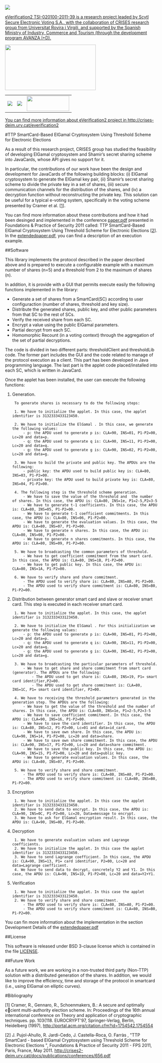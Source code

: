 <a href="http://crises-deim.urv.cat/everification2/" target="_blank"><img src="https://raw.github.com/CRISES-URV/eVerification-2/master/figures/logoeverification2.png" />

eVeriﬁcation2 TSI-020100-2011-39 is a research project leaded by Scytl Secure Electronic Voting S.A.,
with the collaboration of CRISES research group from Universitat Rovira i Virgili, and supported by 
the Spanish Ministry of Industry, Commerce and Tourism (through the development program AVANZA I+D).

<a href="https://www.planavanza.es" target="_blank"><img src="https://raw.github.com/CRISES-URV/eVerification-2/master/figures/logo_planAvanza2.png"  width="300" height="150">

<center><table border="0">
<tr><td><a href="http://www.scytl.es" target="_blank"><img src=https://raw.github.com/CRISES-URV/eVerification-2/master/figures/logoScytl.png border="0"></td>
<td><a href="http://www.urv.cat" target="_blank"><img src=https://raw.github.com/CRISES-URV/eVerification-2/master/figures/logoURV.png border="0"></td>
<td><a href="http://crises-deim.urv.cat" target="_blank"><img src=https://raw.github.com/CRISES-URV/eVerification-2/master/figures/logoCrises.png width="140" height="50" border="0"></td></tr>
</table></center>

You can find more information about eVerification2 project in http://crises-deim.urv.cat/everification2

#TTP SmartCard-Based ElGamal Cryptosystem Using Threshold Scheme for Electronic Elections

As a result of this research project, CRISES group has studied the feasibility of developing ElGamal 
cryptosystem and Shamir’s secret sharing scheme into JavaCards, whose API gives no support for it.

In particular, the contributions of our work have been the design and development for JavaCards of
the following building blocks: (i) ElGamal cryptosystem to generate the ElGamal key pair, (ii) Shamir’s 
secret sharing scheme to divide the private key in a set of shares, (iii) secure communication channels 
for the distribution of the shares, and (iv) a decryption function without reconstructing the private key. 
This solution can be useful for a typical e-voting system, speciﬁcally in the voting scheme presented by 
Cramer et al. [<a href="#ref1">1</a>].

You can find more information about these contributions and how it had been desinged and implemented in the 
conference <a href="https://raw.github.com/CRISES-URV/eVerification-2/master/paper.pdf">paper.pdf</a> presented in Foundations & Practice of Security 2011 called: TTP SmartCard-Based ElGamal 
Cryptosystem Using Threshold Scheme for Electronic Elections [<a href="#ref2">2</a>]. In the <a href="https://raw.github.com/CRISES-URV/eVerification-2/master/extendedpaper.pdf">extendedpaper.pdf</a>, you can find a 
description of an execution example.


##Software

This library implements the protocol described in the paper described above and is prepared to execute a 
configurable example with a maximum number of shares (n=5) and a threshold from 2 to the maximum of shares (n).

In addition, it is provide with a GUI that permits execute easily the following functions implemented in the library:
- Generate a set of shares from a SmartCard(SC) according to user configuraction (number of shares, threshold and key size).
- Distribute the generated shares, public key, and other public parameters from that SC to the rest of SCs.
- Verify the received share from each SC. 
- Encrypt a value using the public ElGamal parameters.
- Partial decrypt from each SC.
- Homomorphic Recount (in a voting context) through the aggregation of the set of partial decryptions.

The code is divided in two different parts: thresholdClient and thresholdLib code.
The former part includes the GUI and the code related to manage of the protocol execution as a client. This part has been developed
in Java programming language.
The last part is the applet code placed/installed into each SC, which is written in JavaCard.

<!--TODO: afegir figures esquemes-->

Once the applet has been installed, the user can execute the following functions:

1. Generation.
    		
		To generate shares is necessary to do the following steps:
		
		1. We have to initialize the applet. In this case, the applet identifier is 3132333433123450.
		
		2. We have to initialize the ElGamal . In this case, we generate the following values:
			- p: the APDU used to generate p is: CLA=90, INS=01, P1-P2=00, Lc=20 and data=p. 
			- q: the APDU used to generate q is: CLA=90, INS=11, P1-P2=00, Lc=20 and data=q. 
			- g: the APDU used to generate g is: CLA=90, INS=02, P1-P2=00, Lc=20 and data=g. 

		3. We have to build the private and public key. The APDUs are the following:
			- public key: the APDU used to build public key is: CLA=80, INS=03, P1-P2=00.
			- private key: the APDU used to build private key is: CLA=80, INS=04, P1-P2=00. 

		4. The following step is the threshold scheme generation.
			- We have to save the value of the threshold and  the number of shares. In this case, the APDU is: CLA=80, INS=1e, P1=2-5,P2=3-5
			- We have to generate t-1 coefficients. In this case, the APDU is: CLA=80, INS=05, P1-P2=00.
			- We have to generate t-1 coefficient commitments. In this case, the APDU is: CLA=80, INS=06, P1-P2=00.
			- We have to generate the evaluation values. In this case, the APDU is: CLA=80, INS=07, P1-P2=00.
			- We have to generate n shares. In this case, the APDU is: CLA=80, INS=08, P1-P2=00.
			- We have to generate n shares commitments. In this case, the APDU is: CLA=80, INS=09, P1-P2=00.

		5. We have to broadcasting the common parameters of threshold.
			- We have to get coefficient commitment from the smart card. In this case, the APDU is: CLA=80, INS=1B, P1-P2=00.
			- We have to get public key. In this case, the APDU is: CLA=80, INS=1A, P1-P2=00.

		6. We have to verify share and share commitment.
			- The APDU used to verify share is: CLA=80, INS=A0, P1-P2=00.
			- The APDU used to verify share commitment is: CLA=80, INS=B0, P1-P2=00.

    
2. Distribution between generator smart card and slave or receiver smart card. This step is executed in each receiver smart card.

		1. We have to initialize the applet. In this case, the applet identifier is 3132333433123450.

		2. We have to initialize the ElGamal . For this initialization we generate the following values:
			- p: the APDU used to generate p is: CLA=90, INS=01, P1-P2=00, Lc=20 and data=p. 
			- q: the APDU used to generate q is: CLA=90, INS=11, P1-P2=00, Lc=20 and data=q. 
			- g: the APDU used to generate g is: CLA=90, INS=02, P1-P2=00, Lc=20 and data=g. 

		3. We have to broadcasting the particular parameters of threshold.
			- We have to get share and share commitment from smart card (generator). The APDUs are the following:
				- The APDU used to get share is: CLA=80, INS=19, P1= smart card identifier,P2=00.
				- The APDU used to get share commitment is: CLA=80, INS=1C, P1= smart card identifier, P2=00.

		4. We have to receiving the threshold parameters generated in the generation step. The APDUs are the following:
			- We have to get the value of the threshold and the number of shares. In this case, the APDU is: CLA=80, INS=1e, P1=2-5,P2=3-5
			- We have to save coefficient commitment. In this case, the APDU is: CLA=90, INS=16, P1-P2=00.
			- We have to save the card identifier. In this case, the APDU is: CLA=80, INS=12, P1-P2=00, Lc=01 and data=id_card.
			- We have to save own share. In this case, the APDU is: CLA=90, INS=14, P1-P2=00, Lc=20 and data=share.
			- We have to save own share commitment. In this case, the APDU is: CLA=90, INS=17, P1-P2=00, Lc=20 and data=share commitment.
			- We have to save the public key. In this case, the APDU is: CLA=90, INS=15, P1-P2=00, Lc=20 and data=public key.
			- We have to generate evaluation values. In this case, the APDU is: CLA=80, INS=07, P1-P2=00.

		5. We have to verify share and share commitment.
			- The APDU used to verify share is: CLA=80, INS=A0, P1-P2=00.
			- The APDU used to verify share commitment is: CLA=80, INS=B0, P1-P2=00.


3. Encryption

		1. We have to initialize the applet. In this case the applet identifier is 3132333433123450.
		2. We have to send data to encrypt. In this case, the APDU is: CLA=90, INS=0C, P1-P2=00, Lc=20, Data=message to encrypt.
		3. We have to ask for ElGamal encryption result. In this case, the APDU is: CLA=90, INS=0D, P1-P2=00.


4. Decryption

		1. We have to generate evaluation values and Lagrange coefficients.
		2. We have to initialize the applet. In this case the applet identifier is 3132333433123450.
		3. We have to send Lagrange coefficient. In this case, the APDU is: CLA=90, INS=13, P1= card identifier, P2=00, Lc=20 and data=Lagrange coefficient.
		4. We have to send data to decrypt, concretely Y2 and Y1. In this case, the APDU is: CLA=90, INS=1D, P1-P2=00, Lc=20 and data=Y2+Y1.


5. Verification

		1. We have to initialize the applet. In this case the applet identifier is 3132333433123450.
		2. We have to verify share and share commitment.
			- The APDU used to verify share is: CLA=80, INS=A0, P1-P2=00.
			- The APDU used to verify share commitment is: CLA=80, INS=B0, P1-P2=00.


You can fin more information about the implementation in the section Development Details of the <a href="https://raw.github.com/CRISES-URV/eVerification-2/master/extendedpaper.pdf">extendedpaper.pdf</a>


##License

This software is released under BSD 3-clause license which is contained in the file <a href="https://github.com/CRISES-URV/eVerification-2/blob/master/LICENSE">LICENSE</a>.


##Future Work

As a future work, we are working in a non-trusted third party (Non-TTP)
solution with a distributed generation of the shares. In addition, we would like
to improve the eﬃciency, time and storage of the protocol in smartcard (i.e.,
using ElGamal on elliptic curves).


#Bibliography

<a name="ref1"></a>[1] Cramer, R., Gennaro, R., Schoenmakers, B.: A secure and optimally ecient
multi-authority election scheme. In: Proceedings of the 16th annual international
conference on Theory and application of cryptographic techniques. pp. 103{118.
EUROCRYPT'97, Springer-Verlag, Berlin, Heidelberg (1997), 
http://portal.acm.org/citation.cfm?id=1754542.1754554

<a name="ref2"></a>[2] J. Pujol-Ahullo, R. Jardi-Cedo, J. Castella-Roca, O. Farràs , 
"TTP SmartCard - based ElGamal Cryptosystem using Threshold Scheme for Electronic Elections ", 
Foundations & Practice of Security 2011 - FPS 2011, Paris, France, May 2011. 
http://crises2-deim.urv.cat/docs/publications/conferences/656.pdf

